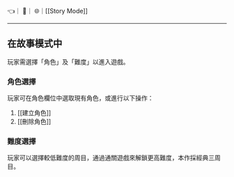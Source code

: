 👈｜
🔗｜
🌐｜[[Story Mode]]

---

## 在故事模式中
玩家需選擇「角色」及「難度」以進入遊戲。


### 角色選擇
玩家可在角色欄位中選取現有角色，或進行以下操作：

1. [[建立角色]]
2. [[刪除角色]]


### 難度選擇
玩家可以選擇較低難度的周目，通過通關遊戲來解鎖更高難度，本作採經典三周目。